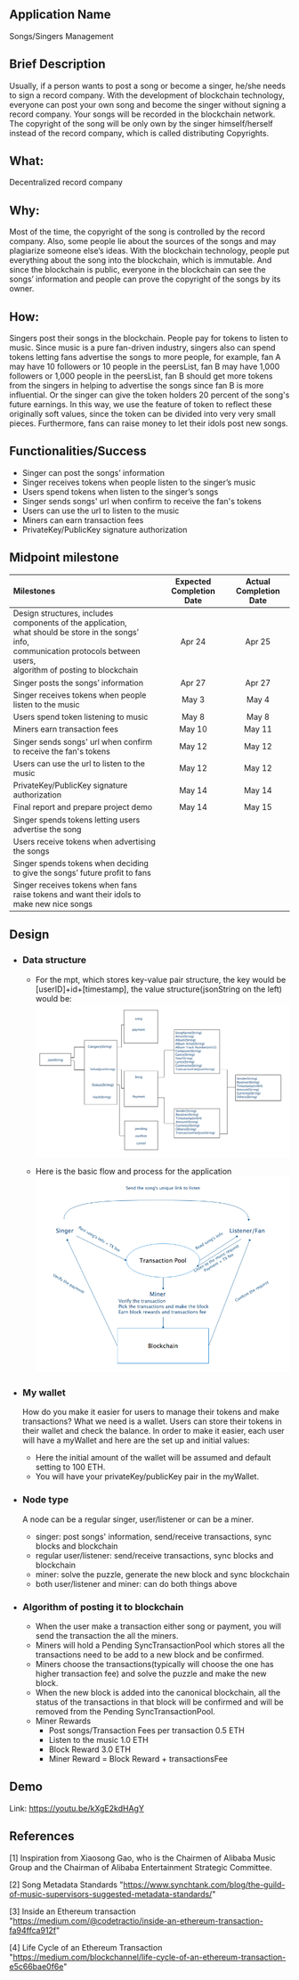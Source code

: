 ## Application Name
Songs/Singers Management

## Brief Description
Usually, if a person wants to post a song or become a singer, he/she needs to sign a record company. 
With the development of blockchain technology, everyone can post your own song and become the singer without signing a record company. 
Your songs will be recorded in the blockchain network. The copyright of the song will be only own by the singer himself/herself 
instead of the record company, which is called distributing Copyrights.

## What:
Decentralized record company

## Why:
Most of the time, the copyright of the song is controlled by the record company. Also, some people lie about the sources of the songs 
and may plagiarize someone else’s ideas. With the blockchain technology, people put everything about the song into the blockchain, 
which is immutable. And since the blockchain is public, everyone in the blockchain can see the songs’ information and people can prove 
the copyright of the songs by its owner.

## How:
Singers post their songs in the blockchain. People pay for tokens to listen to music. Since music is a pure fan-driven industry, 
singers also can spend tokens letting fans advertise the songs to more people, for example, fan A may have 10 followers or 10 people 
in the peersList, fan B may have 1,000 followers or 1,000 people in the peersList, fan B should get more tokens from the singers in 
helping to advertise the songs since fan B is more influential. Or the singer can give the token holders 20 percent of the song's future earnings. 
In this way, we use the feature of token to reflect these originally soft values, since the token can be divided into very very small pieces. 
Furthermore, fans can raise money to let their idols post new songs. 

## Functionalities/Success
- Singer can post the songs’ information
- Singer receives tokens when people listen to the singer’s music
- Users spend tokens when listen to the singer’s songs
- Singer sends songs' url when confirm to receive the fan's tokens
- Users can use the url to listen to the music
- Miners can earn transaction fees
- PrivateKey/PublicKey signature authorization

## Midpoint milestone
| Milestones        | Expected Completion Date | Actual Completion Date     |
| :---              |    :----:                |          :---: |
| Design structures, includes components of the application, <br>what should be store in the songs’ info, <br>communication protocols between users, <br>algorithm of posting to blockchain| Apr 24       | Apr 25   |
| Singer posts the songs’ information   | Apr 27        | Apr 27     |
| Singer receives tokens when people listen to the music| May 3 | May 4|
| Users spend token listening to music| May 8 | May 8    |
| Miners earn transaction fees| May 10 | May 11 |
| Singer sends songs' url when confirm to receive the fan's tokens| May 12 | May 12 |
| Users can use the url to listen to the music| May 12 | May 12 |
| PrivateKey/PublicKey signature authorization | May 14 | May 14 |
| Final report and prepare project demo| May 14 | May 15 |
| Singer spends tokens letting users advertise the song| ||
| Users receive tokens when advertising the songs| ||
| Singer spends tokens when deciding to give the songs’ future profit to fans| ||
| Singer receives tokens when fans raise tokens and want their idols to make new nice songs|||

## Design
- ### Data structure
   
   - For the mpt, which stores key-value pair structure, the key would be [userID]+id+[timestamp], the value structure(jsonString on the left) would be:
   ![](images/mptStructure.png)
   
   - Here is the basic flow and process for the application
   ![](images/flow.png)
   
- ### My wallet
    How do you make it easier for users to manage their tokens and make transactions? What we need is a wallet.
    Users can store their tokens in their wallet and check the balance.
    In order to make it easier, each user will have a myWallet and here are the set up and initial values:
    - Here the initial amount of the wallet will be assumed and default setting to 100 ETH.
    - You will have your privateKey/publicKey pair in the myWallet.

- ### Node type
    A node can be a regular singer, user/listener or can be a miner.
    - singer: post songs' information, send/receive transactions, sync blocks and blockchain
    - regular user/listener: send/receive transactions, sync blocks and blockchain
    - miner: solve the puzzle, generate the new block and sync blockchain
    - both user/listener and miner: can do both things above
     
- ### Algorithm of posting it to blockchain
    - When the user make a transaction either song or payment, you will send the transaction the all the miners.
    - Miners will hold a Pending SyncTransactionPool which stores all the transactions need to be add to a new block and be confirmed.
    - Miners choose the transactions(typically will choose the one has higher transaction fee) and solve the puzzle and make the new block.
    - When the new block is added into the canonical blockchain, all the status of the transactions in that block will be confirmed and will be removed from the Pending SyncTransactionPool.
    - Miner Rewards
        - Post songs/Transaction Fees per transaction	0.5 ETH
        - Listen to the music                           1.0 ETH
        - Block Reward                                  3.0 ETH
        - Miner Reward = Block Reward + transactionsFee

## Demo
   Link: https://youtu.be/kXgE2kdHAgY
## References
[1] Inspiration from Xiaosong Gao, who is the Chairmen of Alibaba Music Group and the Chairman of Alibaba Entertainment Strategic Committee.

[2] Song Metadata Standards "https://www.synchtank.com/blog/the-guild-of-music-supervisors-suggested-metadata-standards/"

[3] Inside an Ethereum transaction "https://medium.com/@codetractio/inside-an-ethereum-transaction-fa94ffca912f"

[4] Life Cycle of an Ethereum Transaction "https://medium.com/blockchannel/life-cycle-of-an-ethereum-transaction-e5c66bae0f6e"


